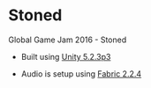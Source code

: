 # Stoned
Global Game Jam 2016 - Stoned

* Built using [Unity 5.2.3p3](https://unity3d.com/unity/qa/patch-releases?version=5.2)

* Audio is setup using [Fabric 2.2.4](www.tazman-audio.co.uk)
